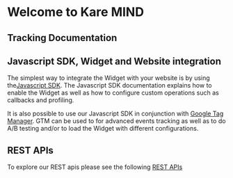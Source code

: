 # Welcome to Kare MIND

## Tracking Documentation


## Javascript SDK, Widget and Website integration

The simplest way to integrate the Widget with your website is by using the[Javascript SDK](./javascript-sdk). The Javascript SDK documentation explains how to enable the Widget as well as how to configure custom operations such as callbacks and profiling. 

It is also possible to use our Javascript SDK in conjunction with [Google Tag Manager](./tracking-documentation). GTM can be used to for advanced events tracking as well as to do A/B testing and/or to load the Widget with different configurations.


## REST APIs

To explore our REST apis please see the following [REST APIs](http://gluru-docs.s3-website-eu-west-1.amazonaws.com/public/)

<script>
  window.GLR = {
    appId: 'dd940b54-b7d6-4372-9829-9287218bfb00'
  };
  (function(w, d, s){
    var j = document.createElement(s); j.async = 1; j.type = 'text/javascript'; j.src = 'https://widget.eu.karehq.com/latest.js';
    w.GLR = w.GLR || {};
    d.getElementsByTagName('head')[0].appendChild(j);
  })(window, document, 'script');
</script>
